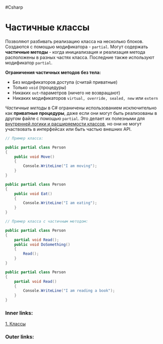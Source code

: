 #Csharp 

# Частичные классы

Позволяют разбивать реализацию класса на несколько блоков.
Создаются с помощью модификатора - `partial`.
Могут содержать **частичные методы** - когда инициализация и реализация метода расположены в разных частях класса.
Последние также используют модификатор `partial`.

**Ограничения частичных методов без тела:**
- Без модификаторов доступа (считай приватные)
- Только `void` (процедуры)
- Никаких `out`-параметров (ничего не возвращают)
- Никаких модификаторов `virtual, override, sealed, new` или `extern`

*Частичные методы* в C# ограничены использованием исключительно как **приватные процедуры**, даже если они могут быть реализованы в другом файле с помощью `partial`. Это делает их полезными для <u>внутренней логики и расширяемости классов</u>, но они не могут участвовать в интерфейсах или быть частью внешних API.

```csharp
// Пример класса:

public partial class Person
{
    public void Move()
    {
        Console.WriteLine("I am moving");
    }
}

public partial class Person
{
    public void Eat()
    {
        Console.WriteLine("I am eating");
    }
}
```

```csharp
// Пример класса с частичным методом:

public partial class Person
{
    partial void Read();
    public void DoSomething()
    {
        Read();
    }
}

public partial class Person
{
    partial void Read()
    {
        Console.WriteLine("I am reading a book");
    }
}
```

### Inner links:
[1. Классы](1.%20Languages/C-sharp/0.%20Введение/2.%20Классы%20и%20структуры/1.%20Классы.md)

### Outer links: